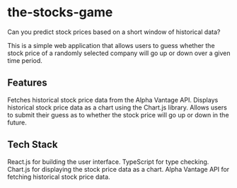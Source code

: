 # the-stocks-game

Can you predict stock prices based on a short window of historical data?

This is a simple web application that allows users to guess whether the stock price of a randomly selected company will go up or down over a given time period.

## Features
Fetches historical stock price data from the Alpha Vantage API.
Displays historical stock price data as a chart using the Chart.js library.
Allows users to submit their guess as to whether the stock price will go up or down in the future.

## Tech Stack
React.js for building the user interface.
TypeScript for type checking.
Chart.js for displaying the stock price data as a chart.
Alpha Vantage API for fetching historical stock price data.
